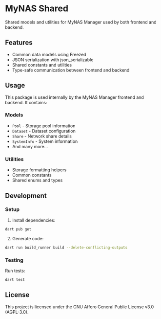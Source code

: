 # MyNAS Shared

Shared models and utilities for MyNAS Manager used by both frontend and backend.

## Features

- Common data models using Freezed
- JSON serialization with json_serializable  
- Shared constants and utilities
- Type-safe communication between frontend and backend

## Usage

This package is used internally by the MyNAS Manager frontend and backend. It contains:

### Models
- `Pool` - Storage pool information
- `Dataset` - Dataset configuration
- `Share` - Network share details
- `SystemInfo` - System information
- And many more...

### Utilities
- Storage formatting helpers
- Common constants
- Shared enums and types

## Development

### Setup

1. Install dependencies:
```bash
dart pub get
```

2. Generate code:
```bash
dart run build_runner build --delete-conflicting-outputs
```

### Testing

Run tests:
```bash
dart test
```

## License

This project is licensed under the GNU Affero General Public License v3.0 (AGPL-3.0).